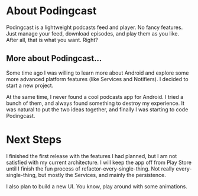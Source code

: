 # About Podingcast

Podingcast is a lightweight podcasts feed and player. No fancy features. Just manage your feed, download episodes, and play them as you like. After all, that is what you want. Right?

## More about Podingcast...

Some time ago I was willing to learn more about Android and explore some more advanced platform features (like Services and Notifiers). I decided to start a new project.

At the same time, I never found a cool podcasts app for Android. I tried a bunch of them, and always found something to destroy my experience. It was natural to put the two ideas together, and finally I was starting to code Podingcast.

# Next Steps

I finished the first release with the features I had planned, but I am not satisfied with my current architecture. I will keep the app off from Play Store until I finish the fun process of refactor-every-single-thing. Not really every-single-thing, but mostly the Services, and mainly the persistence.

I also plan to build a new UI. You know, play around with some animations.
